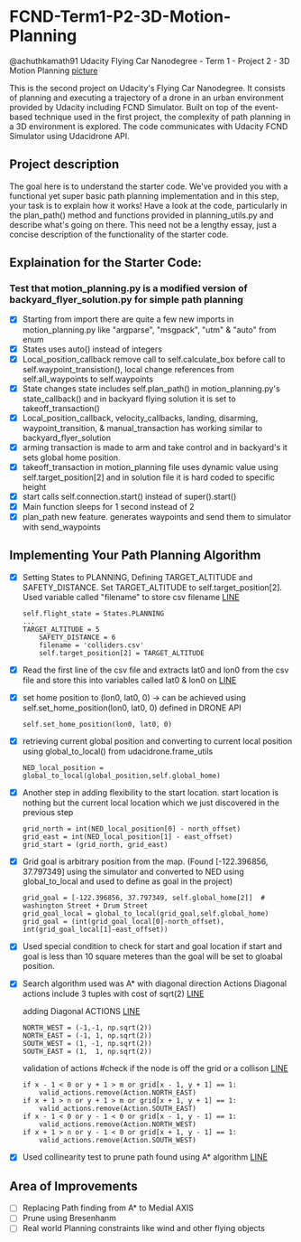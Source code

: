 
# FCND-Term1-P2-3D-Motion-Planning #
@achuthkamath91
Udacity Flying Car Nanodegree - Term 1 - Project 2 - 3D Motion Planning
[picture](./images/giphy.gif)

This is the second project on Udacity's Flying Car Nanodegree. It consists of planning and executing a trajectory of a drone in an urban environment provided by Udacity including FCND Simulator. Built on top of the event-based technique used in the first project, the complexity of path planning in a 3D environment is explored. The code communicates with Udacity FCND Simulator using Udacidrone API.


## Project description ##

The goal here is to understand the starter code. We've provided you with a functional yet super basic path planning implementation and in this step, your task is to explain how it works! Have a look at the code, particularly in the plan_path() method and functions provided in planning_utils.py and describe what's going on there. This need not be a lengthy essay, just a concise description of the functionality of the starter code. 

## Explaination for the Starter Code: ##
### Test that motion_planning.py is a modified version of backyard_flyer_solution.py for simple path planning ###

- [x]  Starting from import there are quite a few new imports in motion_planning.py like "argparse", "msgpack", "utm" & "auto" from enum
- [x] States uses auto() instead of integers<br />
- [x] Local_position_callback remove call to self.calculate_box before call to self.waypoint_transistion(), local change references from self.all_waypoints to self.waypoints<br />
- [x] State changes state includes self.plan_path() in motion_planning.py's state_callback() and in backyard flying solution it is set to takeoff_transaction()<br />
- [x] Local_position_callback, velocity_callbacks, landing, disarming, waypoint_transition, & manual_transaction has working similar to backyard_flyer_solution<br />
- [x] arming transaction is made to arm and take control and in backyard's it sets global home position.<br />
- [x] takeoff_transaction in motion_planning file uses dynamic value using self.target_position[2] and in solution file it is hard coded to specific height<br />
- [x] start calls self.connection.start() instead of super().start()<br />
- [x] Main function sleeps for 1 second instead of 2<br />
- [x]  plan_path new feature. generates waypoints and send them to simulator with send_waypoints<br />

## Implementing Your Path Planning Algorithm ##
- [x] Setting States to PLANNING, Defining TARGET_ALTITUDE and SAFETY_DISTANCE. Set TARGET_ALTITUDE to self.target_position[2]. Used variable called "filename" to store csv filename [LINE](./motion_planning.py#L119-L124)<br />
	```
	self.flight_state = States.PLANNING
	...
	TARGET_ALTITUDE = 5
        SAFETY_DISTANCE = 6 
        filename = 'colliders.csv'
        self.target_position[2] = TARGET_ALTITUDE
	```
- [x] Read the first line of the csv file and extracts lat0 and lon0 from the csv file and store this into variables called lat0 & lon0 on [LINE](./motion_planning.py#L127-L129)<br />
- [x] set home position to (lon0, lat0, 0) -> can be achieved using self.set_home_position(lon0, lat0, 0) defined in DRONE API<br />
	```
	self.set_home_position(lon0, lat0, 0)
	```
- [x] retrieving current global position and converting to current local position using global_to_local() from udacidrone.frame_utils<br />
	```
	NED_local_position = global_to_local(global_position,self.global_home)
	```
- [x] Another step in adding flexibility to the start location. start location is nothing but the current local location which we just discovered in the previous step<br />
	```
	grid_north = int(NED_local_position[0] - north_offset)
	grid_east = int(NED_local_position[1] - east_offset)
	grid_start = (grid_north, grid_east)
	```
- [x] Grid goal is arbitrary position from the map. (Found [-122.396856, 37.797349] using the simulator and converted to NED using global_to_local and used to define as goal in the project) <br />
	```
	grid_goal = [-122.396856, 37.797349, self.global_home[2]]  # washington Street + Drum Street
	grid_goal_local = global_to_local(grid_goal,self.global_home)
	grid_goal = (int(grid_goal_local[0]-north_offset), int(grid_goal_local[1]-east_offset))
	```
- [x] Used special condition to check for start and goal location if start and goal is less than 10 square meteres than the goal will be set to gloabal position.<br />
- [x] Search algorithm used was A* with diagonal direction Actions Diagonal actions include 3 tuples with cost of sqrt(2)
	[LINE](./motion_planning.py#L176)<br/>
	
	adding Diagonal ACTIONS [LINE](./planning_utils.py#L59-L62)
	```
	NORTH_WEST = (-1,-1, np.sqrt(2))
	NORTH_EAST = (-1, 1, np.sqrt(2))
	SOUTH_WEST = (1, -1, np.sqrt(2))
	SOUTH_EAST = (1,  1, np.sqrt(2))
	```
	
	validation of actions #check if the node is off the grid or a collison [LINE](./planning_utils.py#L92-L99)
	```
	if x - 1 < 0 or y + 1 > m or grid[x - 1, y + 1] == 1:
		valid_actions.remove(Action.NORTH_EAST)
	if x + 1 > n or y + 1 > m or grid[x + 1, y + 1] == 1:
		valid_actions.remove(Action.SOUTH_EAST)
	if x - 1 < 0 or y - 1 < 0 or grid[x - 1, y - 1] == 1:
		valid_actions.remove(Action.NORTH_WEST)
	if x + 1 > n or y - 1 < 0 or grid[x + 1, y - 1] == 1:
		valid_actions.remove(Action.SOUTH_WEST)
	```
- [x] Used collinearity test to prune path found using A* algorithm [LINE](./motion_planning.py#L179)

## Area of Improvements ##
- [ ] Replacing Path finding from A* to Medial AXIS
- [ ] Prune using Bresenhanm
- [ ] Real world Planning constraints like wind and other flying objects
